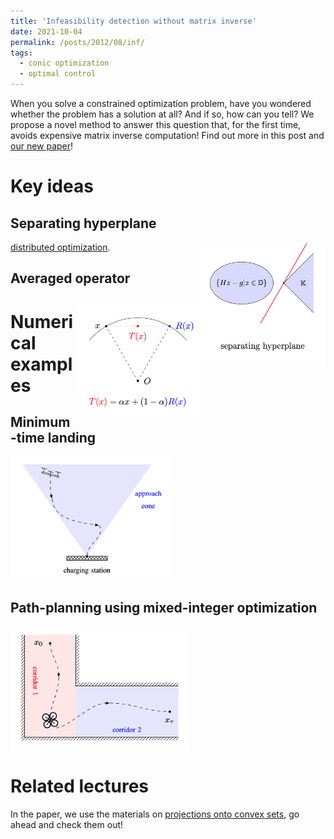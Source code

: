 ```yaml
---
title: 'Infeasibility detection without matrix inverse'
date: 2021-10-04
permalink: /posts/2012/08/inf/
tags:
  - conic optimization
  - optimal control
---
```


When you solve a constrained optimization problem, have you wondered whether the problem has a solution at all? And if so, how can you tell? We propose a novel method to answer this question that, for the first time, avoids expensive matrix inverse computation! Find out more in this post and [our new paper](https://arxiv.org/pdf/2108.10260.pdf)! 

# Key ideas

## Separating hyperplane

<img src="/images/separate.png" width="200" height="200" img align='right'>

 [distributed optimization](https://arxiv.org/pdf/1911.06273.pdf).

## Averaged operator

<img src="/images/operator.png" width="200" height="200" img align='right' title="Moreau's decomposition">


# Numerical examples

## Minimum-time landing
<img src="/images/landing.png" width="256" height="200" img align='middle'>

## Path-planning using mixed-integer optimization

<img src="/images/mixed.png" width="286" height="200" img align='middle'>

# Related lectures

In the paper, we use the materials on [projections onto convex sets](/_teaching/projection.md), go ahead and check them out! 
